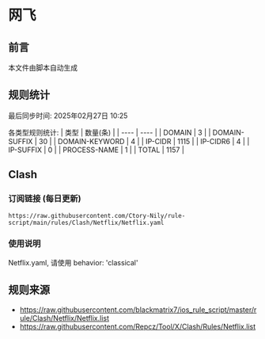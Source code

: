 # 网飞

## 前言
本文件由脚本自动生成

## 规则统计
最后同步时间: 2025年02月27日 10:25

各类型规则统计:
| 类型 | 数量(条)  | 
| ---- | ----  |
| DOMAIN | 3 | 
| DOMAIN-SUFFIX | 30 | 
| DOMAIN-KEYWORD | 4 | 
| IP-CIDR | 1115 | 
| IP-CIDR6 | 4 | 
| IP-SUFFIX | 0 | 
| PROCESS-NAME | 1 | 
| TOTAL | 1157 | 
## Clash

### 订阅链接 (每日更新)
```
https://raw.githubusercontent.com/Ctory-Nily/rule-script/main/rules/Clash/Netflix/Netflix.yaml
```

### 使用说明
Netflix.yaml, 请使用 behavior: 'classical'

## 规则来源
- https://raw.githubusercontent.com/blackmatrix7/ios_rule_script/master/rule/Clash/Netflix/Netflix.list 
- https://raw.githubusercontent.com/Repcz/Tool/X/Clash/Rules/Netflix.list 
